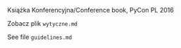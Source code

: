 Książka Konferencyjna/Conference book, PyCon PL 2016

Zobacz plik `wytyczne.md`

See file `guidelines.md`
